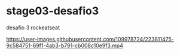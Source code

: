# stage03-desafio3
desafio 3 rockeatseat


https://user-images.githubusercontent.com/109978724/223811475-9c584751-69f1-4ab3-b791-cb008c10e9f3.mp4
